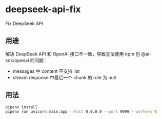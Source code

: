 # deepseek-api-fix
Fix DeepSeek API

## 用途
解决 DeepSeek API 和 OpenAI 接口不一致，导致无法使用 npm 包 @ai-sdk/openai 的问题：
* messages 中 content 不支持 list
* stream response 中最后一个 chunk 的 role 为 null

## 用法
```bash
pipenv install
pipenv run uvicorn main:app --host 0.0.0.0 --port 9999 --workers 4
```

